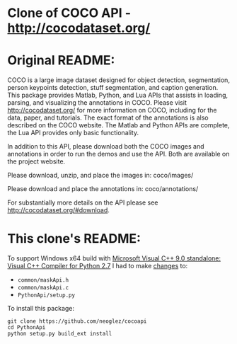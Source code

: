 Clone of COCO API - http://cocodataset.org/
===========================================

# Original README:

COCO is a large image dataset designed for object detection, segmentation, person keypoints detection, stuff segmentation, and caption generation. This package provides Matlab, Python, and Lua APIs that assists in loading, parsing, and visualizing the annotations in COCO. Please visit http://cocodataset.org/ for more information on COCO, including for the data, paper, and tutorials. The exact format of the annotations is also described on the COCO website. The Matlab and Python APIs are complete, the Lua API provides only basic functionality.

In addition to this API, please download both the COCO images and annotations in order to run the demos and use the API. Both are available on the project website.

Please download, unzip, and place the images in: coco/images/

Please download and place the annotations in: coco/annotations/

For substantially more details on the API please see http://cocodataset.org/#download.

# This clone's README:

To support Windows x64 build with [Microsoft Visual C++ 9.0 standalone: Visual C++ Compiler for Python 2.7](https://www.microsoft.com/en-us/download/details.aspx?id=44266) I had to make [changes](https://github.com/cocodataset/cocoapi/) to:

- `common/maskApi.h`
- `common/maskApi.c`
- `PythonApi/setup.py`

To install this package:

```
git clone https://github.com/neoglez/cocoapi
cd PythonApi
python setup.py build_ext install
```
